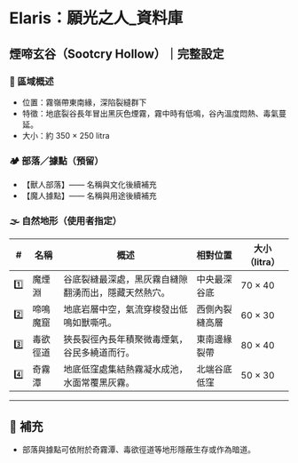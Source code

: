 
# Elaris：願光之人_資料庫

## 煙啼玄谷（Sootcry Hollow）｜完整設定

### 📍 區域概述
- 位置：霧嶺帶東南緣，深陷裂縫群下
- 特徵：地底裂谷長年冒出黑灰色煙霧，霧中時有低鳴，谷內溫度悶熱、毒氣蔓延。
- 大小：約 350 × 250 litra

### 🏕️ 部落／據點（預留）
- 【獸人部落】—— 名稱與文化後續補充
- 【魔人據點】—— 名稱與用途後續補充

### 🌫️ 自然地形（使用者指定）

| # | 名稱 | 概述 | 相對位置 | 大小（litra） |
|---|------|------|-----------|----------------|
| 1️⃣ | 魔煙淵 | 谷底裂縫最深處，黑灰霧自縫隙翻湧而出，隱藏天然熱穴。 | 中央最深谷底 | 70 × 40 |
| 2️⃣ | 啼鳴魔窟 | 地底岩層中空，氣流穿梭發出低鳴如獸嘶吼。 | 西側內裂縫高層 | 60 × 30 |
| 3️⃣ | 毒欲徑道 | 狹長裂徑內長年積聚微毒煙氣，谷民多繞道而行。 | 東南邊緣裂帶 | 80 × 40 |
| 4️⃣ | 奇霧潭 | 地底低窪處集結熱霧凝水成池，水面常覆黑灰霧。 | 北端谷底低窪 | 50 × 30 |

---

## 📏 補充
- 部落與據點可依附於奇霧潭、毒欲徑道等地形隱蔽生存或作為暗道。
